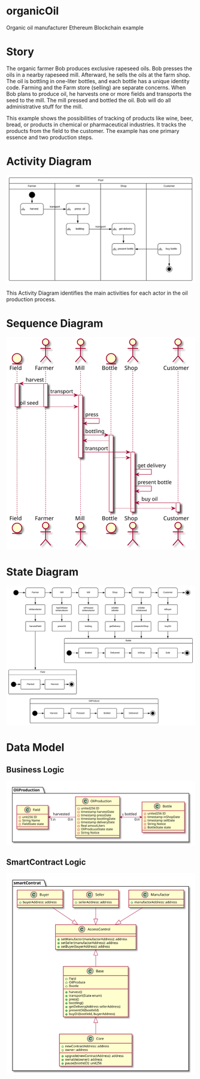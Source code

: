 # organicOil
Organic oil manufacturer Ethereum Blockchain example

# Story
The organic farmer Bob produces exclusive rapeseed oils.  Bob presses the oils in a nearby rapeseed mill. Afterward, he sells the oils at the farm shop.   The oil is bottling in one-liter bottles, and each bottle has a unique identity code. Farming and the Farm store (selling) are separate concerns.  When Bob plans to produce oil, he harvests one or more fields and transports the seed to the mill. The mill pressed and bottled the oil. Bob will do all administrative stuff for the mill.

This example shows the possibilities of tracking of products like wine, beer, bread, or products in chemical or pharmaceutical industries. It tracks the products from the field to the customer. The example has one primary essence and two production steps.

# Activity Diagram
![AcitivityDiagram](images/ActivityDiagram.svg)

This Activity Diagram identifies the main activities for each actor in the oil production process.

# Sequence Diagram
![AcitivityDiagram](images/SequenceDiagram.svg)

# State Diagram
![AcitivityDiagram](images/StateDiagram.svg)

# Data Model

## Business Logic

![AcitivityDiagram](images/DataModelBusinessModel.svg)
## SmartContract Logic

![AcitivityDiagram](images/DataModelSmartContract.svg)